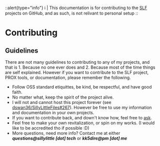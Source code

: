 ::alert{type="info"} ℹ️ | This documentation is for contributing to the [SLF](https://github.com/dswan36/SillyLittleFiles) projects on GitHub, and as such, is not relivant to personal setup ::
# Contributing
## Guidelines
There are not many guidelines to contributing to any of my projects, and that is 1. Because no one ever does and 2. Because most of the time things are self explained.
However if you want to contribute to the SLF project, PROX tools, or documentation, please remember the following.
- Follow OSS standard etiquittes, be kind, be respectful, and have good faith.
- No matter what, keep the spirit of the project alive.
- I will not and cannot host this project forever (see [dswan36/SillyLittleFiles#267](https://github.com/dswan36/SillyLittleFiles/discussions/267)). However be free to use my information and documentation in your own projects.
- If you want to contribute back, and down't know how, feel free to [ask](https://github.com/dswan36/SillyLittleFiles/discussions/categories/get-help).
- Feel free to make your own revitalization, or spin on my works. (I would like to be accredited tho if possible :D)
- More questions, need more info? Contact me at either ***questions@sillylittle \[dot] tech*** or ***kk5dire@pm \[dot] me***
